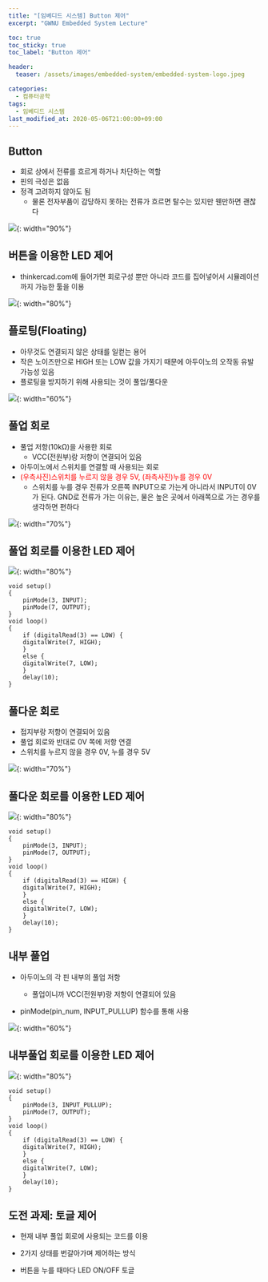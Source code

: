 ```yaml
---
title: "[임베디드 시스템] Button 제어"
excerpt: "GWNU Embedded System Lecture"

toc: true
toc_sticky: true
toc_label: "Button 제어"

header:
  teaser: /assets/images/embedded-system/embedded-system-logo.jpeg

categories:
  - 컴퓨터공학
tags:
  - 임베디드 시스템
last_modified_at: 2020-05-06T21:00:00+09:00
---
```


## Button

- 회로 상에서 전류를 흐르게 하거나 차단하는 역할
- 핀의 극성은 없음
- 정격 고려하지 않아도 됨
    - 물론 전자부품이 감당하지 못하는 전류가 흐르면 탈수는 있지만 웬만하면 괜찮다


![](https://eliotjang.github.io/assets/images/embedded-system/button-control-1.png){: width="90%"}


## 버튼을 이용한 LED 제어

- thinkercad.com에 들어가면 회로구성 뿐만 아니라 코드를 집어넣어서 시뮬레이션까지 가능한 툴을 이용

![](https://eliotjang.github.io/assets/images/embedded-system/button-control-2.png){: width="80%"}


## 플로팅(Floating)

- 아무것도 연결되지 않은 상태를 일컫는 용어
- 작은 노이즈만으로 HIGH 또는 LOW 값을 가지기 때문에 아두이노의 오작동 유발 가능성 있음
- 플로팅을 방지하기 위해 사용되는 것이 풀업/풀다운

![](https://eliotjang.github.io/assets/images/embedded-system/button-control-3.png){: width="60%"}


## 풀업 회로

- 풀업 저항(10kΩ)을 사용한 회로
    - VCC(전원부)랑 저항이 연결되어 있음
- 아두이노에서 스위치를 연결할 때 사용되는 회로
- <span style="color:red">(우측사진)스위치를 누르지 않을 경우 5V, (좌측사진)누를 경우 0V</span>
    - 스위치를 누를 경우 전류가 오른쪽 INPUT으로 가는게 아니라서 INPUT이 0V가 된다. GND로 전류가 가는 이유는, 물은 높은 곳에서 아래쪽으로 가는 경우를 생각하면 편하다


![](https://eliotjang.github.io/assets/images/embedded-system/button-control-4.png){: width="70%"}


## 풀업 회로를 이용한 LED 제어

![](https://eliotjang.github.io/assets/images/embedded-system/button-control-5.png){: width="80%"}

```
void setup()
{
    pinMode(3, INPUT);
    pinMode(7, OUTPUT);
}
void loop()
{
    if (digitalRead(3) == LOW) {
	digitalWrite(7, HIGH);
    }
    else {
	digitalWrite(7, LOW);
    }
    delay(10);
}
```


## 풀다운 회로

- 접지부랑 저항이 연결되어 있음
- 풀업 회로와 반대로 0V 쪽에 저항 연결
- 스위치를 누르지 않을 경우 0V, 누를 경우 5V

![](https://eliotjang.github.io/assets/images/embedded-system/button-control-6.png){: width="70%"}


## 풀다운 회로를 이용한 LED 제어

![](https://eliotjang.github.io/assets/images/embedded-system/button-control-7.png){: width="80%"}

```
void setup()
{
    pinMode(3, INPUT);
    pinMode(7, OUTPUT);
}
void loop()
{
    if (digitalRead(3) == HIGH) {
	digitalWrite(7, HIGH);
    }
    else {
	digitalWrite(7, LOW);
    }
    delay(10);
}
```

## 내부 풀업

- 아두이노의 각 핀 내부의 풀업 저항
    - 풀업이니까 VCC(전원부)랑 저항이 연결되어 있음
    
- pinMode(pin_num, INPUT_PULLUP) 함수를 통해 사용

![](https://eliotjang.github.io/assets/images/embedded-system/button-control-8.png){: width="60%"}


## 내부풀업 회로를 이용한 LED 제어

![](https://eliotjang.github.io/assets/images/embedded-system/button-control-9.png){: width="80%"}

```
void setup()
{
    pinMode(3, INPUT_PULLUP);
    pinMode(7, OUTPUT);
}
void loop()
{
    if (digitalRead(3) == LOW) {
	digitalWrite(7, HIGH);
    }
    else {
	digitalWrite(7, LOW);
    }
    delay(10);
}
```

## 도전 과제: 토글 제어

- 현재 내부 풀업 회로에 사용되는 코드를 이용

- 2가지 상태를 번갈아가며 제어하는 방식
- 버튼을 누를 때마다 LED ON/OFF 토글


























